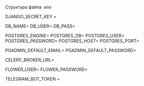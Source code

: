 Структура файла .env

DJANGO_SECRET_KEY = 

DB_NAME=
DB_USER=
DB_PASS=

POSTGRES_ENGINE=
POSTGRES_DB=
POSTGRES_USER=
POSTGRES_PASSWORD=
POSTGRES_HOST=
POSTGRES_PORT=

PGADMIN_DEFAULT_EMAIL=
PGADMIN_DEFAULT_PASSWORD=

CELERY_BROKER_URL=

FLOWER_USER=
FLOWER_PASSWORD=

TELEGRAM_BOT_TOKEN =